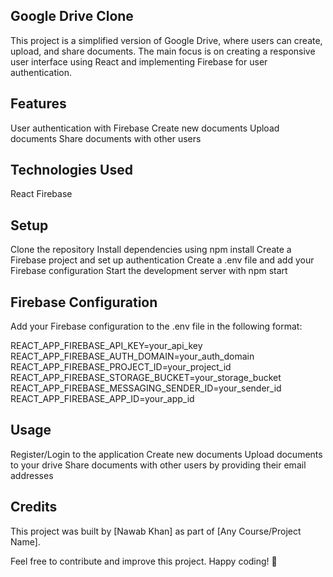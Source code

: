 ## Google Drive Clone
This project is a simplified version of Google Drive, where users can create, upload, and share documents. The main focus is on creating a responsive user interface using React and implementing Firebase for user authentication.

## Features
User authentication with Firebase
Create new documents
Upload documents
Share documents with other users
## Technologies Used
React
Firebase
## Setup
Clone the repository
Install dependencies using npm install
Create a Firebase project and set up authentication
Create a .env file and add your Firebase configuration
Start the development server with npm start
## Firebase Configuration
Add your Firebase configuration to the .env file in the following format:

REACT_APP_FIREBASE_API_KEY=your_api_key
REACT_APP_FIREBASE_AUTH_DOMAIN=your_auth_domain
REACT_APP_FIREBASE_PROJECT_ID=your_project_id
REACT_APP_FIREBASE_STORAGE_BUCKET=your_storage_bucket
REACT_APP_FIREBASE_MESSAGING_SENDER_ID=your_sender_id
REACT_APP_FIREBASE_APP_ID=your_app_id
## Usage
Register/Login to the application
Create new documents
Upload documents to your drive
Share documents with other users by providing their email addresses
## Credits
This project was built by [Nawab Khan] as part of [Any Course/Project Name].

Feel free to contribute and improve this project. Happy coding! 🚀
